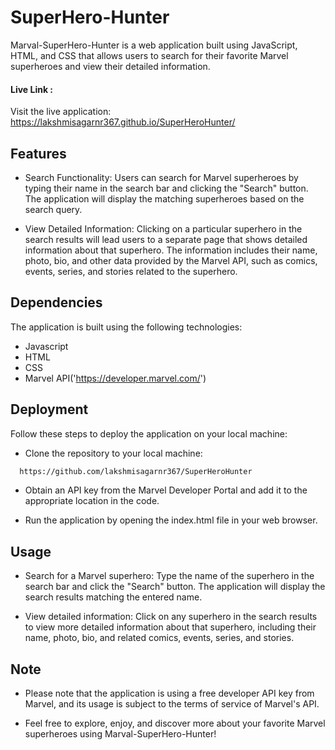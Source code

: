 # SuperHero-Hunter
Marval-SuperHero-Hunter is a web application built using JavaScript, HTML, and CSS that allows users to search for their favorite Marvel superheroes and view their detailed information.

#### Live Link :
Visit the live application: https://lakshmisagarnr367.github.io/SuperHeroHunter/

## Features
- Search Functionality: Users can search for Marvel superheroes by typing their name in the search bar and clicking the "Search" button. The application will display the matching superheroes based on the search query.

- View Detailed Information: Clicking on a particular superhero in the search results will lead users to a separate page that shows detailed information about that superhero. The information includes their name, photo, bio, and other data provided by the Marvel API, such as comics, events, series, and stories related to the superhero.

## Dependencies
The application is built using the following technologies:

- Javascript
- HTML
- CSS
- Marvel API('https://developer.marvel.com/')

## Deployment
Follow these steps to deploy the application on your local machine:

- Clone the repository to your local machine:
```bash
  https://github.com/lakshmisagarnr367/SuperHeroHunter
```
- Obtain an API key from the Marvel Developer Portal and add it to the appropriate location in the code.

- Run the application by opening the index.html file in your web browser.

## Usage
- Search for a Marvel superhero: Type the name of the superhero in the search bar and click the "Search" button. The application will display the search results matching the entered name.

- View detailed information: Click on any superhero in the search results to view more detailed information about that superhero, including their name, photo, bio, and related comics, events, series, and stories.

## Note
- Please note that the application is using a free developer API key from Marvel, and its usage is subject to the terms of service of Marvel's API.

- Feel free to explore, enjoy, and discover more about your favorite Marvel superheroes using Marval-SuperHero-Hunter!






